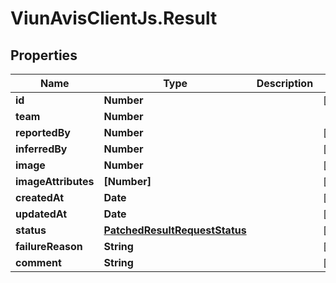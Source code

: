 # ViunAvisClientJs.Result

## Properties

Name | Type | Description | Notes
------------ | ------------- | ------------- | -------------
**id** | **Number** |  | [readonly] 
**team** | **Number** |  | 
**reportedBy** | **Number** |  | [optional] 
**inferredBy** | **Number** |  | [optional] 
**image** | **Number** |  | [optional] 
**imageAttributes** | **[Number]** |  | [optional] 
**createdAt** | **Date** |  | [readonly] 
**updatedAt** | **Date** |  | [readonly] 
**status** | [**PatchedResultRequestStatus**](PatchedResultRequestStatus.md) |  | [optional] 
**failureReason** | **String** |  | [optional] 
**comment** | **String** |  | [optional] 


